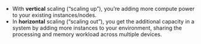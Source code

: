 - With **vertical** scaling (“scaling up”), you’re adding more compute power to your existing instances/nodes. 
- In **horizontal** scaling (“scaling out”), you get the additional capacity in a system by adding more instances to your environment, sharing the processing and memory workload across multiple devices.

